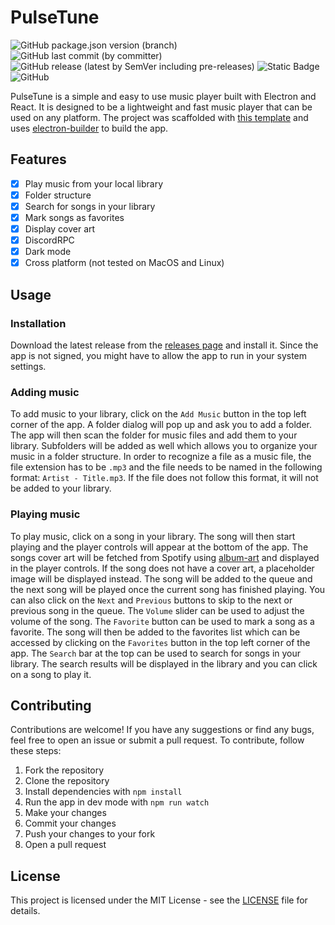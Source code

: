 # PulseTune

![GitHub package.json version (branch)](https://img.shields.io/github/package-json/v/liqki/PulseTune/main?label=version&color=brigthgreen) ![GitHub last commit (by committer)](https://img.shields.io/github/last-commit/liqki/PulseTune?logo=github&color=blue) ![GitHub release (latest by SemVer including pre-releases)](https://img.shields.io/github/downloads-pre/liqki/PulseTune/latest/total?label=latest) ![Static Badge](https://img.shields.io/badge/PRs-Welcome-brightgreen?logo=github) ![GitHub](https://img.shields.io/github/license/liqki/PulseTune)

PulseTune is a simple and easy to use music player built with Electron and React. It is designed to be a lightweight and fast music player that can be used on any platform. The project was scaffolded with [this template](https://github.com/cawa-93/vite-electron-builder) and uses [electron-builder](https://www.electron.build/index.html) to build the app.

## Features

- [x] Play music from your local library
- [x] Folder structure
- [x] Search for songs in your library
- [x] Mark songs as favorites
- [x] Display cover art
- [x] DiscordRPC
- [x] Dark mode
- [x] Cross platform (not tested on MacOS and Linux)

## Usage

### Installation

Download the latest release from the [releases page](https://github.com/liqki/PulseTune/releases/latest) and install it. Since the app is not signed, you might have to allow the app to run in your system settings.

### Adding music

To add music to your library, click on the `Add Music` button in the top left corner of the app. A folder dialog will pop up and ask you to add a folder. The app will then scan the folder for music files and add them to your library. Subfolders will be added as well which allows you to organize your music in a folder structure. In order to recognize a file as a music file, the file extension has to be `.mp3` and the file needs to be named in the following format: `Artist - Title.mp3`. If the file does not follow this format, it will not be added to your library.

### Playing music

To play music, click on a song in your library. The song will then start playing and the player controls will appear at the bottom of the app. The songs cover art will be fetched from Spotify using [album-art](https://github.com/lacymorrow/album-art) and displayed in the player controls. If the song does not have a cover art, a placeholder image will be displayed instead. The song will be added to the queue and the next song will be played once the current song has finished playing. You can also click on the `Next` and `Previous` buttons to skip to the next or previous song in the queue. The `Volume` slider can be used to adjust the volume of the song. The `Favorite` button can be used to mark a song as a favorite. The song will then be added to the favorites list which can be accessed by clicking on the `Favorites` button in the top left corner of the app. The `Search` bar at the top can be used to search for songs in your library. The search results will be displayed in the library and you can click on a song to play it.

## Contributing

Contributions are welcome! If you have any suggestions or find any bugs, feel free to open an issue or submit a pull request. To contribute, follow these steps:

1. Fork the repository
2. Clone the repository
3. Install dependencies with `npm install`
4. Run the app in dev mode with `npm run watch`
5. Make your changes
6. Commit your changes
7. Push your changes to your fork
8. Open a pull request

## License

This project is licensed under the MIT License - see the [LICENSE](LICENSE) file for details.
